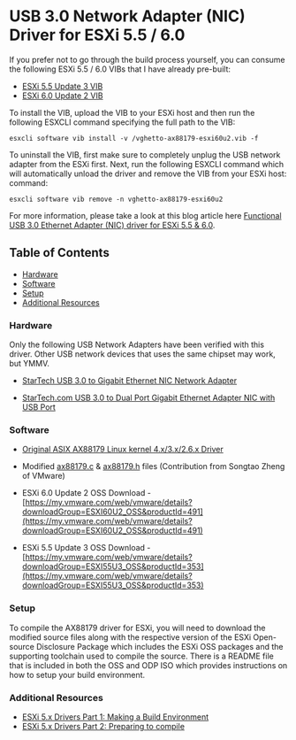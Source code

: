 # USB 3.0 Network Adapter (NIC) Driver for ESXi 5.5 / 6.0

If you prefer not to go through the build process yourself, you can consume the following ESXi 5.5 / 6.0 VIBs that I have already pre-built:

* [ESXi 5.5 Update 3 VIB](https://s3.amazonaws.com/virtuallyghetto-download/vghetto-ax88179-esxi55u3.vib)
* [ESXi 6.0 Update 2 VIB](https://s3.amazonaws.com/virtuallyghetto-download/vghetto-ax88179-esxi60u2.vib)

To install the VIB, upload the VIB to your ESXi host and then run the following ESXCLI command specifying the full path to the VIB:

```console
esxcli software vib install -v /vghetto-ax88179-esxi60u2.vib -f
```

To uninstall the VIB, first make sure to completely unplug the USB network adapter from the ESXi first. Next, run the following ESXCLI command which will automatically unload the driver and remove the VIB from your ESXi host: command:

```console
esxcli software vib remove -n vghetto-ax88179-esxi60u2
```

For more information, please take a look at this blog article here [Functional USB 3.0 Ethernet Adapter (NIC) driver for ESXi 5.5 & 6.0]( http://www.virtuallyghetto.com/2016/03/functional-usb-3-0-ethernet-adapter-nic-driver-for-esxi-5-5-6-0.html).

## Table of Contents

* [Hardware](#Hardware)
* [Software](#Software)
* [Setup](#Setup)
* [Additional Resources](#Additional-Resources)

### Hardware

Only the following USB Network Adapters have been verified with this driver. Other USB network devices that uses the same chipset may work, but YMMV.

* [StarTech USB 3.0 to Gigabit Ethernet NIC Network Adapter](http://www.amazon.com/StarTech-com-Gigabit-Ethernet-Adapter-USB32000SPT/dp/B00D8XTOD0)

* [StarTech.com USB 3.0 to Dual Port Gigabit Ethernet Adapter NIC with USB Port](http://www.amazon.com/StarTech-Gigabit-Ethernet-Network-Adapter/dp/B0095EFXMC)

### Software

* [Original ASIX AX88179 Linux kernel 4.x/3.x/2.6.x Driver](http://www.asix.com.tw/download.php?sub=driverdetail&PItemID=131)

* Modified [ax88179.c](ax88179.c) & [ax88179.h](ax88179.h) files (Contribution from Songtao Zheng of VMware)

* ESXi 6.0 Update 2 OSS Download  - [https://my.vmware.com/web/vmware/details?downloadGroup=ESXI60U2_OSS&productId=491](https://my.vmware.com/web/vmware/details?downloadGroup=ESXI60U2_OSS&productId=491)

* ESXi 5.5 Update 3 OSS Download - [https://my.vmware.com/web/vmware/details?downloadGroup=ESXI55U3_OSS&productId=353](https://my.vmware.com/web/vmware/details?downloadGroup=ESXI55U3_OSS&productId=353)

### Setup

To compile the AX88179 driver for ESXi, you will need to download the modified source files along with the respective version of the ESXi Open-source Disclosure Package which includes the ESXi OSS packages and the supporting toolchain used to compile the source. There is a README file that is included in both the OSS and ODP ISO which provides instructions on how to setup your build environment.

### Additional Resources

* [ESXi 5.x Drivers Part 1: Making a Build Environment](http://www.vm-help.com/forum/viewtopic.php?f=34&t=4340&sid=66215fccfb113683ddba8c2076ea0120)
* [ESXi 5.x Drivers Part 2: Preparing to compile](http://www.vm-help.com/forum/viewtopic.php?f=34&t=4347)
